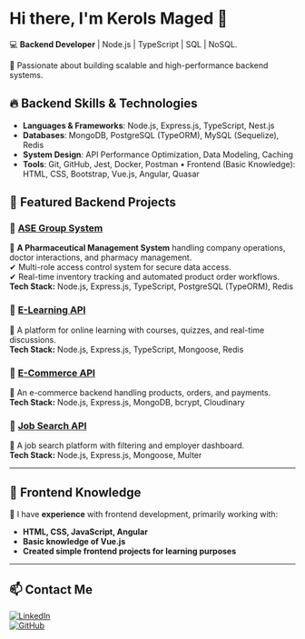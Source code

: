 # Hi there, I'm Kerols Maged 👋  

💻 **Backend Developer** | Node.js | TypeScript | SQL | NoSQL. 

🚀 Passionate about building scalable and high-performance backend systems.  

## 🔥 Backend Skills & Technologies  
- **Languages & Frameworks**: Node.js, Express.js, TypeScript, Nest.js  
- **Databases**: MongoDB, PostgreSQL (TypeORM), MySQL (Sequelize), Redis  
- **System Design**: API Performance Optimization, Data Modeling, Caching  
- **Tools**: Git, GitHub, Jest, Docker, Postman
• Frontend (Basic Knowledge): HTML, CSS, Bootstrap, Vue.js, Angular, Quasar   

## 📌 Featured Backend Projects  

### 🔹 [ASE Group System](https://github.com/keroMaged0/ase-group)  
📌 **A Pharmaceutical Management System** handling company operations, doctor interactions, and pharmacy management.  
✔ Multi-role access control system for secure data access.  
✔ Real-time inventory tracking and automated product order workflows.  
**Tech Stack:** Node.js, Express.js, TypeScript, PostgreSQL (TypeORM), Redis  

### 🔹 [E-Learning API](https://github.com/keroMaged0/E-Learning-API)  
📌 A platform for online learning with courses, quizzes, and real-time discussions.  
**Tech Stack:** Node.js, Express.js, TypeScript, Mongoose, Redis  

### 🔹 [E-Commerce API](https://github.com/keroMaged0/E-Commerce-Api)  
📌 An e-commerce backend handling products, orders, and payments.  
**Tech Stack:** Node.js, Express.js, MongoDB, bcrypt, Cloudinary  

### 🔹 [Job Search API](https://github.com/keroMaged0/Job-Search-API)  
📌 A job search platform with filtering and employer dashboard.  
**Tech Stack:** Node.js, Express.js, Mongoose, Multer  

---

## 🎨 Frontend Knowledge  
🔹 I have **experience** with frontend development, primarily working with:  
- **HTML, CSS, JavaScript, Angular**  
- **Basic knowledge of Vue.js**  
- **Created simple frontend projects for learning purposes**  

---
## 📫 Contact Me  
[![LinkedIn](https://img.shields.io/badge/LinkedIn-Kerols%20Maged-blue?style=flat&logo=linkedin)](https://www.linkedin.com/in/kerols-maged/)  
[![GitHub](https://img.shields.io/badge/GitHub-keroMaged0-lightgray?style=flat&logo=github)](https://github.com/keroMaged0)  
